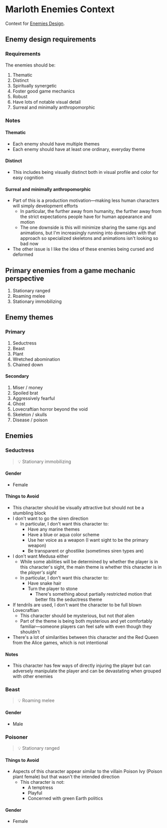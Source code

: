 # Marloth Enemies Context

Context for [Enemies Design](./enemies-design.md).

## Enemy design requirements

### Requirements

The enemies should be:

1. Thematic
2. Distinct
3. Spiritually synergetic
4. Foster good game mechanics
5. Robust
6. Have lots of notable visual detail
7. Surreal and minimally anthropomorphic

### Notes

#### Thematic

* Each enemy should have multiple themes
* Each enemy should have at least one ordinary, everyday theme

#### Distinct

* This includes being visually distinct both in visual profile and color for easy cognition

#### Surreal and minimally anthropomorphic

* Part of this is a production motivation—making less human characters will simply development efforts
  * In particular, the further away from humanity, the further away from the strict expectations people have for human appearance and motion
  * The one downside is this will minimize sharing the same rigs and animations, but I'm increasingly running into downsides with that approach so specialized skeletons and animations isn't looking so bad now
* The other issue is I like the idea of these enemies being cursed and deformed

## Primary enemies from a game mechanic perspective

1. Stationary ranged
2. Roaming melee
3. Stationary immobilizing

## Enemy themes

### Primary

1. Seductress
2. Beast
3. Plant
4. Wretched abomination
5. Chained down

#### Secondary

1. Miser / money
2. Spoiled brat
3. Aggressively fearful
4. Ghost
5. Lovecraftian horror beyond the void
6. Skeleton / skulls
7. Disease / poison

## Enemies

### Seductress

> :bulb: Stationary immobilizing

#### Gender

* Female

#### Things to Avoid

* This character should be visually attractive but should not be a stumbling block
* I don't want to go the siren direction
  * In particular, I don't want this character to:
    * Have any marine themes
    * Have a blue or aqua color scheme
    * Use her voice as a weapon (I want sight to be the primary weapon)
    * Be transparent or ghostlike (sometimes siren types are)
* I don't want Medusa either
  * While some abilities will be determined by whether the player is in this character's sight, the main theme is whether this character is in the *player's sight*
  * In particular, I don't want this character to:
    * Have snake hair
    * Turn the player to stone
      * There's something about partially restricted motion that better fits the seductress theme
* If tendrils are used, I don't want the character to be full blown Lovecraftian
  * This character should be mysterious, but not *that* alien
  * Part of the theme is being both mysterious and yet comfortably familiar—someone players can feel safe with even though they shouldn't
* There's a lot of similarities between this character and the Red Queen from the Alice games, which is not intentional

#### Notes

* This character has few ways of directly injuring the player but can adversely manipulate the player and can be devastating when grouped with other enemies

### Beast

> :bulb: Roaming melee

#### Gender

* Male

### Poisoner

> :bulb: Stationary ranged

#### Things to Avoid

* Aspects of this character appear similar to the villain Poison Ivy (Poison plant female) but that wasn't the intended direction
  * This character is not:
    * A temptress
    * Playful
    * Concerned with green Earth politics

#### Gender

* Female

